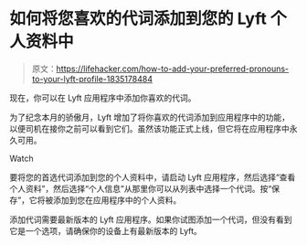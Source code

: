 # 如何将您喜欢的代词添加到您的 Lyft 个人资料中

> 原文：<https://lifehacker.com/how-to-add-your-preferred-pronouns-to-your-lyft-profile-1835178484>

现在，你可以在 Lyft 应用程序中添加你喜欢的代词。

为了纪念本月的骄傲月，Lyft 增加了将你喜欢的代词添加到应用程序中的功能，以便司机在接你之前可以看到它们。虽然该功能正式上线，但它将在应用程序中永久可用。

Watch

要将您的首选代词添加到您的个人资料中，请启动 Lyft 应用程序，然后选择“查看个人资料”，然后选择“个人信息”从那里你可以从列表中选择一个代词。按“保存”，它将被添加到您在应用程序中的个人资料。

添加代词需要最新版本的 Lyft 应用程序。如果你试图添加一个代词，但没有看到它是一个选项，请确保你的设备上有最新版本的 Lyft。